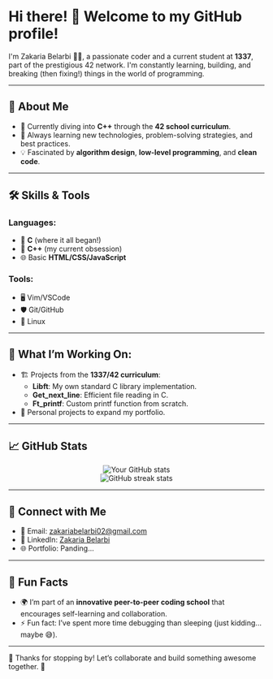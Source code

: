 # Hi there! 👋 Welcome to my GitHub profile!

I'm Zakaria Belarbi 🧑‍💻, a passionate coder and a current student at **1337**, part of the prestigious 42 network. I'm constantly learning, building, and breaking (then fixing!) things in the world of programming.

---

## 🚀 About Me

- 🔭 Currently diving into **C++** through the **42 school curriculum**.
- 🌱 Always learning new technologies, problem-solving strategies, and best practices.
- 💡 Fascinated by **algorithm design**, **low-level programming**, and **clean code**.

---

## 🛠️ Skills & Tools

### Languages:
- 🧠 **C** (where it all began!)
- 🔩 **C++** (my current obsession)
- 🌐 Basic **HTML/CSS/JavaScript**

### Tools:
- 🖥️ Vim/VSCode
- 🛡️ Git/GitHub
- 🐧 Linux

---

## 🌟 What I’m Working On:
- 🏗️ Projects from the **1337/42 curriculum**:
  - **Libft**: My own standard C library implementation.
  - **Get_next_line**: Efficient file reading in C.
  - **Ft_printf**: Custom printf function from scratch.
- 💼 Personal projects to expand my portfolio.

---

## 📈 GitHub Stats

<p align="center">
  <img src="https://github-readme-stats.vercel.app/api?username=ZakariaBLR&show_icons=true&theme=radical" alt="Your GitHub stats">
  <br>
  <img src="https://github-readme-streak-stats.herokuapp.com/?user=ZakariaBLR&theme=radical" alt="GitHub streak stats">
</p>

---

## 🤝 Connect with Me

- 📧 Email: [zakariabelarbi02@gmail.com](mailto:zakariabelarbi02@gmail.com)
- 💼 LinkedIn: [Zakaria Belarbi](https://www.linkedin.com/in/zakaria-belarbi-54494a234/)
- 🌐 Portfolio: Panding...

---

## 🎯 Fun Facts
- 🌍 I’m part of an **innovative peer-to-peer coding school** that encourages self-learning and collaboration.
- ⚡ Fun fact: I’ve spent more time debugging than sleeping (just kidding... maybe 😅).

---

🌟 Thanks for stopping by! Let’s collaborate and build something awesome together. 🚀
